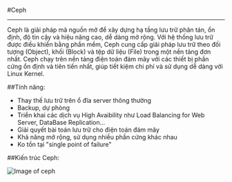 #Ceph
****************************************
Ceph là giải pháp mã nguồn mở để xây dựng hạ tầng lưu trữ phân tán, ổn định, độ tin cậy và hiệu năng cao, dễ dàng mở rộng. Với hệ thống lưu trữ được điều khiển bằng phần mềm, Ceph cung cấp giải pháp lưu trữ theo đối tượng (Object), khối (Block) và tệp dữ liệu (File) trong một nền tảng đơn nhất. Ceph chạy trên nền tảng điện toán đám mây với các thiết bị phần cứng ổn định và tiên tiến nhất, giúp tiết kiệm chi phí và sử dụng dễ dàng với Linux Kernel.

##Tính năng:
<ul>
    <li>
    Thay thế lưu trữ trên ổ đĩa server thông thường
    </li>
    <li>
    Backup, dự phòng
    </li>
    <li>
    Triển khai các dịch vụ High Avaibility như Load Balancing for Web Server, DataBase Replication…
    </li>
    <li>
    Giải quyết bài toán lưu trữ cho điện toán đám mây
    </li>
    <li>
    Khả năng mở rộng, sử dụng nhiều phần cứng khác nhau
    </li>
    <li>
    Ko tồn tại "single point of failure"
    </li>
</ul>

##Kiến trúc Ceph:

![Image of ceph](https://camo.githubusercontent.com/c76b1d9cb7747b2e93785ee14adf14b15d3f3b72/687474703a2f2f692e696d6775722e636f6d2f31715165466e492e706e67)
